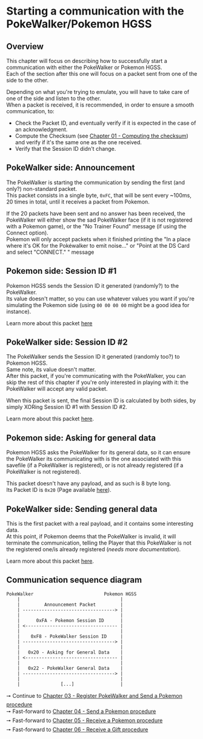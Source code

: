 # Starting a communication with the PokeWalker/Pokemon HGSS
## Overview
This chapter will focus on describing how to successfully start a communication with either the PokeWalker or Pokemon HGSS.  
Each of the section after this one will focus on a packet sent from one of the side to the other.

Depending on what you're trying to emulate, you will have to take care of one of the side and listen to the other.  
When a packet is received, it is recommended, in order to ensure a smooth communication, to:
- Check the Packet ID, and eventually verify if it is expected in the case of an acknowledgment.
- Compute the Checksum (see [Chapter 01 - Computing the checksum](01%20-%20Packet%20Format.md#computing-the-checksum)) and verify if it's the same one as the one received.
- Verify that the Session ID didn't change.

## PokeWalker side: Announcement
The PokeWalker is starting the communication by sending the first (and only?) non-standard packet.  
This packet consists in a single byte, ``0xFC``, that will be sent every ~100ms, 20 times in total, until it receives a packet from Pokemon.

If the 20 packets have been sent and no answer has been received, the PokeWalker will either show the sad PokeWalker face (if it is not registered with a Pokemon game), or the "No Trainer Found" message (if using the Connect option).  
Pokemon will only accept packets when it finished printing the "In a place where it's OK for the Pokéwalker to emit noise..." or "Point at the DS Card and select "CONNECT." " message

## Pokemon side: Session ID #1
Pokemon HGSS sends the Session ID it generated (randomly?) to the PokeWalker.  
Its value doesn't matter, so you can use whatever values you want if you're simulating the Pokemon side (using ``00 00 00 00`` might be a good idea for instance).

Learn more about this packet [here](Packets/0xFA%20-%20Pokemon%20Session%20ID.md)

## PokeWalker side: Session ID #2
The PokeWalker sends the Session ID it generated (randomly too?) to Pokemon HGSS.  
Same note, its value doesn't matter.  
After this packet, if you're communicating with the PokeWalker, you can skip the rest of this chapter if you're only interested in playing with it: the PokeWalker will accept any valid packet.

When this packet is sent, the final Session ID is calculated by both sides, by simply XORing Session ID #1 with Session ID #2.

Learn more about this packet [here](Packets/0xF8%20-%20PokeWalker%20Session%20ID.md).

## Pokemon side: Asking for general data
Pokemon HGSS asks the PokeWalker for its general data, so it can ensure the PokeWalker its communicating with is the one associated with this savefile (if a PokeWalker is registered), or is not already registered (if a PokeWalker is not registered).

This packet doesn't have any payload, and as such is 8 byte long.  
Its Packet ID is ``0x20`` (Page available [here](Packets/0x20%20-%20Asking%20for%20General%20Data.md)).

## PokeWalker side: Sending general data
This is the first packet with a real payload, and it contains some interesting data.  
At this point, if Pokemon deems that the PokeWalker is invalid, it will terminate the communication, telling the Player that this PokeWalker is not the registered one/is already registered (_needs more documentation_).

Learn more about this packet [here](Packets/0x22%20-%20General%20Data.md).

## Communication sequence diagram
```
PokeWalker                          Pokemon HGSS
    |                                     |
    |         Announcement Packet         |
    | ----------------------------------> |
    |                                     |
    |      0xFA - Pokemon Session ID      |
    | <---------------------------------- |
    |                                     |
    |    0xF8 - PokeWalker Session ID     |
    | ----------------------------------> |
    |                                     |
    |   0x20 - Asking for General Data    |
    | <---------------------------------- |
    |                                     |
    |   0x22 - PokeWalker General Data    |
    | ----------------------------------> |
    |                                     |
    |               [...]                 |
```

🠖 Continue to [Chapter 03 - Register PokeWalker and Send a Pokemon procedure](03%20-%20Register%20PokeWalker%20and%20Send%20a%20Pokemon.md)  
🠖 Fast-forward to [Chapter 04 - Send a Pokemon procedure](04%20-%20Send%20a%20Pokemon.md)  
🠖 Fast-forward to [Chapter 05 - Receive a Pokemon procedure](05%20-%20Receive%20a%20Pokemon.md)  
🠖 Fast-forward to [Chapter 06 - Receive a Gift procedure](06%20-%20Receive%20a%20Gift.md)  